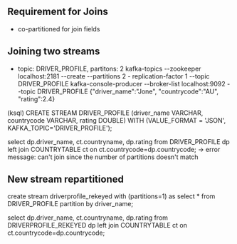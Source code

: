 ## Requirement for Joins
- co-partitioned for join fields


## Joining two streams
- topic: DRIVER_PROFILE, partitons: 2
kafka-topics --zookeeper localhost:2181 --create --partitions 2 - replication-factor 1 --topic DRIVER_PROFILE
kafka-console-producer --broker-list localhost:9092 --topic DRIVER_PROFILE
{"driver_name":"Jone", "countrycode":"AU", "rating":2.4}

(ksql)
CREATE STREAM DRIVER_PROFILE (driver_name VARCHAR, countrycode VARCHAR, rating DOUBLE)
WITH (VALUE_FORMAT = 'JSON', KAFKA_TOPIC='DRIVER_PROFILE');

select dp.driver_name, ct.countryname, dp.rating
from DRIVER_PROFILE dp
left join COUNTRYTABLE ct on ct.countrycode=dp.countrycode;
-> error message: can't join since the number of partitions doesn't match

## New stream repartitioned
create stream driverprofile_rekeyed with (partitions=1) as select * from DRIVER_PROFILE partition by driver_name;

select dp.driver_name, ct.countryname, dp.rating
from DRIVERPROFILE_REKEYED dp
left join COUNTRYTABLE ct on ct.countrycode=dp.countrycode;

